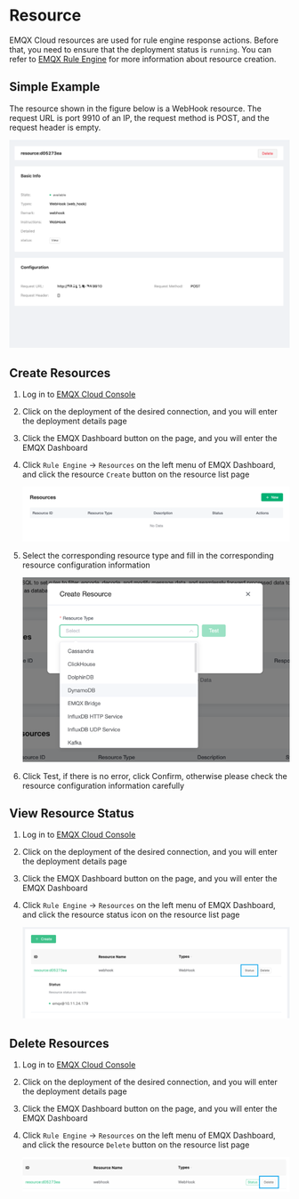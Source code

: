 # Resource

EMQX Cloud resources are used for rule engine response actions. Before that, you need to ensure that the deployment status is `running`. You can refer to [EMQX Rule Engine](https://docs.emqx.io/broker/latest/en/rule/rule-engine.html) for more information about resource creation.



## Simple Example

The resource shown in the figure below is a WebHook resource. The request URL is port 9910 of an IP, the request method is POST, and the request header is empty.

![img](./_assets/resource-detail.png)

## Create Resources

1. Log in to [EMQX Cloud Console](https://cloud-intl.emqx.com/console/)

2. Click on the deployment of the desired connection, and you will enter the deployment details page

3. Click the EMQX Dashboard button on the page, and you will enter the EMQX Dashboard

4. Click `Rule Engine` → `Resources` on the left menu of EMQX Dashboard, and click the resource `Create` button on the resource list page

   ![resource-add](./_assets/resource-add.png)

5. Select the corresponding resource type and fill in the corresponding resource configuration information

   ![resource-config](./_assets/resource-config.png)

6. Click Test, if there is no error, click Confirm, otherwise please check the resource configuration information carefully



## View Resource Status

1. Log in to [EMQX Cloud Console](https://cloud-intl.emqx.com/console/)

2. Click on the deployment of the desired connection, and you will enter the deployment details page

3. Click the EMQX Dashboard button on the page, and you will enter the EMQX Dashboard

4. Click `Rule Engine` → `Resources` on the left menu of EMQX Dashboard, and click the resource status icon on the resource list page

   ![resource-status](./_assets/resource-status.png)



## Delete Resources

1. Log in to [EMQX Cloud Console](https://cloud-intl.emqx.com/console/)

2. Click on the deployment of the desired connection, and you will enter the deployment details page

3. Click the EMQX Dashboard button on the page, and you will enter the EMQX Dashboard

4. Click `Rule Engine` → `Resources` on the left menu of EMQX Dashboard, and click the resource `Delete` button on the resource list page

   ![resource-delete](./_assets/resource-delete.png)